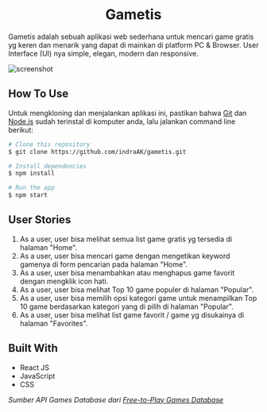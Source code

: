 <h1 align="center">Gametis</h1>

Gametis adalah sebuah aplikasi web sederhana untuk mencari game gratis yg keren dan menarik yang dapat di mainkan di platform PC & Browser. User Interface (UI) nya simple, elegan, modern dan responsive.

![screenshot](https://i.ibb.co/ZdM3H0h/gametis.png)

## How To Use

Untuk mengkloning dan menjalankan aplikasi ini, pastikan bahwa [Git](https://git-scm.com) dan [Node.js](https://nodejs.org/en/download/) sudah terinstal di komputer anda, lalu jalankan command line berikut:

```bash
# Clone this repository
$ git clone https://github.com/indraAK/gametis.git

# Install dependencies
$ npm install

# Run the app
$ npm start
```

## User Stories

1. As a user, user bisa melihat semua list game gratis yg tersedia di halaman "Home".
2. As a user, user bisa mencari game dengan mengetikan keyword gamenya di form pencarian pada halaman "Home".
3. As a user, user bisa menambahkan atau menghapus game favorit dengan mengklik icon hati.
4. As a user, user bisa melihat Top 10 game populer di halaman "Popular".
5. As a user, user bisa memilih opsi kategori game untuk menampilkan Top 10 game berdasarkan kategori yang di pilih di halaman "Popular".
6. As a user, user bisa melihat list game favorit / game yg disukainya di halaman "Favorites".

## Built With

- React JS
- JavaScript
- CSS

_Sumber API Games Database dari [Free-to-Play Games Database](https://rapidapi.com/digiwalls/api/free-to-play-games-database)_
